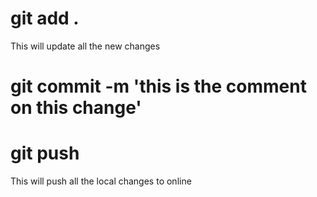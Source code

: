 # git add .
This will update all the new changes 

# git commit -m 'this is the comment on this change'

# git push
This will push all the local changes to online

